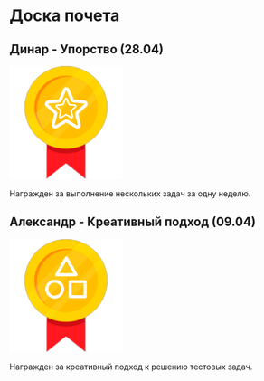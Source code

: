 # Доска почета

## Динар - Упорство (28.04)
<img src="../../medals/hard_worker.png" width="200" height="200"/>

Награжден за выполнение нескольких задач за одну неделю.

## Александр - Креативный подход (09.04)
<img src="../../medals/smart_thinker.png" width="200" height="200"/>

Награжден за креативный подход к решению тестовых задач.